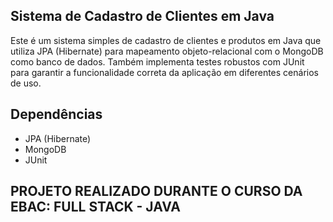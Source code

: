 ## Sistema de Cadastro de Clientes em Java
Este é um sistema simples de cadastro de clientes e produtos em Java que utiliza JPA (Hibernate) para mapeamento objeto-relacional com o MongoDB como banco de dados. Também implementa testes robustos com JUnit para garantir a funcionalidade correta da aplicação em diferentes cenários de uso.

## Dependências

- JPA (Hibernate)
- MongoDB
- JUnit

## PROJETO REALIZADO DURANTE O CURSO DA EBAC: FULL STACK - JAVA